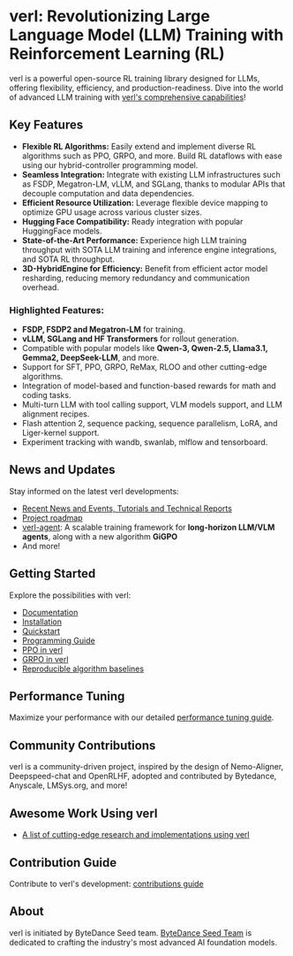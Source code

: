 # verl: Revolutionizing Large Language Model (LLM) Training with Reinforcement Learning (RL)

verl is a powerful open-source RL training library designed for LLMs, offering flexibility, efficiency, and production-readiness. Dive into the world of advanced LLM training with [verl's comprehensive capabilities](https://github.com/volcengine/verl)!

## Key Features

*   **Flexible RL Algorithms:** Easily extend and implement diverse RL algorithms such as PPO, GRPO, and more. Build RL dataflows with ease using our hybrid-controller programming model.
*   **Seamless Integration:** Integrate with existing LLM infrastructures such as FSDP, Megatron-LM, vLLM, and SGLang, thanks to modular APIs that decouple computation and data dependencies.
*   **Efficient Resource Utilization:** Leverage flexible device mapping to optimize GPU usage across various cluster sizes.
*   **Hugging Face Compatibility:** Ready integration with popular HuggingFace models.
*   **State-of-the-Art Performance:** Experience high LLM training throughput with SOTA LLM training and inference engine integrations, and SOTA RL throughput.
*   **3D-HybridEngine for Efficiency:** Benefit from efficient actor model resharding, reducing memory redundancy and communication overhead.

### Highlighted Features:
*   **FSDP, FSDP2 and Megatron-LM** for training.
*   **vLLM, SGLang and HF Transformers** for rollout generation.
*   Compatible with popular models like **Qwen-3, Qwen-2.5, Llama3.1, Gemma2, DeepSeek-LLM**, and more.
*   Support for SFT, PPO, GRPO, ReMax, RLOO and other cutting-edge algorithms.
*   Integration of model-based and function-based rewards for math and coding tasks.
*   Multi-turn LLM with tool calling support, VLM models support, and LLM alignment recipes.
*   Flash attention 2, sequence packing, sequence parallelism, LoRA, and Liger-kernel support.
*   Experiment tracking with wandb, swanlab, mlflow and tensorboard.

## News and Updates

Stay informed on the latest verl developments:

*   [Recent News and Events, Tutorials and Technical Reports](https://github.com/volcengine/verl#news)
*   [Project roadmap](https://github.com/volcengine/verl/issues/710)
*   [verl-agent](https://github.com/langfengQ/verl-agent): A scalable training framework for **long-horizon LLM/VLM agents**, along with a new algorithm **GiGPO**
*   And more!

## Getting Started

Explore the possibilities with verl:

*   [Documentation](https://verl.readthedocs.io/en/latest/index.html)
*   [Installation](https://verl.readthedocs.io/en/latest/start/install.html)
*   [Quickstart](https://verl.readthedocs.io/en/latest/start/quickstart.html)
*   [Programming Guide](https://verl.readthedocs.io/en/latest/hybrid_flow.html)
*   [PPO in verl](https://verl.readthedocs.io/en/latest/algo/ppo.html)
*   [GRPO in verl](https://verl.readthedocs.io/en/latest/algo/grpo.html)
*   [Reproducible algorithm baselines](https://verl.readthedocs.io/en/latest/algo/baseline.html)

## Performance Tuning

Maximize your performance with our detailed [performance tuning guide](https://verl.readthedocs.io/en/latest/perf/perf_tuning.html).

## Community Contributions

verl is a community-driven project, inspired by the design of Nemo-Aligner, Deepspeed-chat and OpenRLHF, adopted and contributed by Bytedance, Anyscale, LMSys.org, and more!

## Awesome Work Using verl
*   [A list of cutting-edge research and implementations using verl](https://github.com/volcengine/verl#awesome-work-using-verl)

## Contribution Guide

Contribute to verl's development: [contributions guide](CONTRIBUTING.md)

## About

verl is initiated by ByteDance Seed team.
[ByteDance Seed Team](https://team.doubao.com/) is dedicated to crafting the industry's most advanced AI foundation models.
